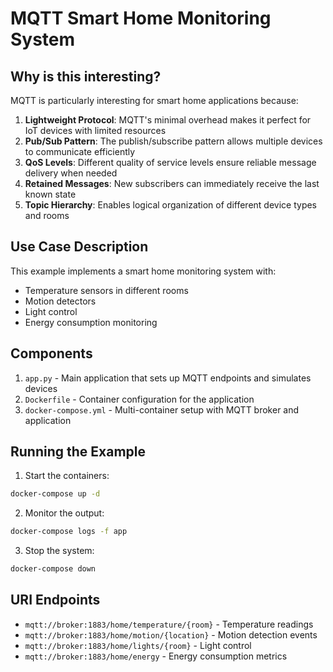 # MQTT Smart Home Monitoring System

## Why is this interesting?

MQTT is particularly interesting for smart home applications because:

1. **Lightweight Protocol**: MQTT's minimal overhead makes it perfect for IoT devices with limited resources
2. **Pub/Sub Pattern**: The publish/subscribe pattern allows multiple devices to communicate efficiently
3. **QoS Levels**: Different quality of service levels ensure reliable message delivery when needed
4. **Retained Messages**: New subscribers can immediately receive the last known state
5. **Topic Hierarchy**: Enables logical organization of different device types and rooms

## Use Case Description

This example implements a smart home monitoring system with:
- Temperature sensors in different rooms
- Motion detectors
- Light control
- Energy consumption monitoring

## Components

1. `app.py` - Main application that sets up MQTT endpoints and simulates devices
2. `Dockerfile` - Container configuration for the application
3. `docker-compose.yml` - Multi-container setup with MQTT broker and application

## Running the Example

1. Start the containers:
```bash
docker-compose up -d
```

2. Monitor the output:
```bash
docker-compose logs -f app
```

3. Stop the system:
```bash
docker-compose down
```

## URI Endpoints

- `mqtt://broker:1883/home/temperature/{room}` - Temperature readings
- `mqtt://broker:1883/home/motion/{location}` - Motion detection events
- `mqtt://broker:1883/home/lights/{room}` - Light control
- `mqtt://broker:1883/home/energy` - Energy consumption metrics
